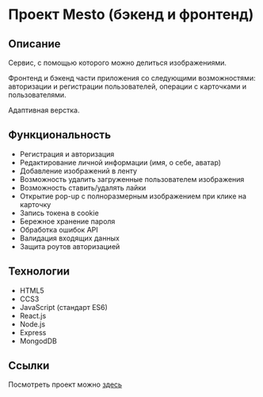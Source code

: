 # Проект Mesto (бэкенд и фронтенд)

## Описание
Сервис, с помощью которого можно делиться изображениями.

Фронтенд и бэкенд части приложения со следующими возможностями: авторизации и регистрации пользователей, операции с карточками и пользователями.

Адаптивная верстка.

## Функциональность
- Регистрация и авторизация
- Редактирование личной информации (имя, о себе, аватар)
- Добавление изображений в ленту
- Возможность удалить загруженные пользователем изображения
- Возможность ставить/удалять лайки
- Открытие pop-up с полноразмерным изображением при клике на карточку
- Запись токена в cookie
- Бережное хранение пароля
- Обработка ошибок API
- Валидация входящих данных
- Защита роутов авторизацией

## Технологии
- HTML5
- CCS3
- JavaScript (стандарт ES6)
- React.js
- Node.js
- Express
- MongodDB

## Ссылки
Посмотреть проект можно [здесь](https://mesto.lizababicheva.nomoredomains.icu/)
